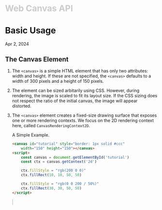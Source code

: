 <h1 style="color: #ccc">Web Canvas API</h1>

# Basic Usage

Apr 2, 2024

## The Canvas Element

1.  The `<canvas>` is a simple HTML element that has only two attributes: width and height. If these are not specified, the `<canvas>` defaults to a width of $300$ pixels and a height of $150$ pixels.

2.  The element can be sized arbitarily using CSS. However, during rendering, the image is scaled to fit its layout size. If the CSS sizing does not respect the ratio of the initial canvas, the image will appear distorted.

3.  The `<canvas>` element creates a fixed-size drawing surface that exposes one or more rendering contexts. We focus on the 2D rendering context here, called `CanvasRenderingContext2D`.

    <span class="special-label">A Simple Example.</span>

    ```html
    <canvas id="tutorial" style="border: 1px solid #ccc"
        width="150" height="150"></canvas>
    <script>
        const canvas = document.getElementById('tutorial')
        const ctx = canvas.getContext('2d')

        ctx.fillStyle = "rgb(200 0 0)"
        ctx.fillRect(10, 10, 50, 50)

        ctx.fillStyle = "rgb(0 0 200 / 50%)"
        ctx.fillRect(30, 30, 50, 50)
    </script>
    ```

    <canvas id="tutorial" style="border: 1px solid #ccc" width="150" height="150"></canvas>

<script>
    const canvas = document.getElementById('tutorial')
    const ctx = canvas.getContext('2d')

    ctx.fillStyle = "rgb(200 0 0)"
    ctx.fillRect(10, 10, 50, 50)

    ctx.fillStyle = "rgb(0 0 200 / 50%)"
    ctx.fillRect(30, 30, 50, 50)
</script>
